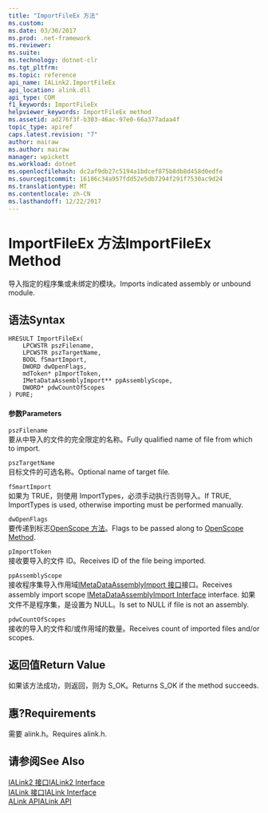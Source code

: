```yaml
---
title: "ImportFileEx 方法"
ms.custom: 
ms.date: 03/30/2017
ms.prod: .net-framework
ms.reviewer: 
ms.suite: 
ms.technology: dotnet-clr
ms.tgt_pltfrm: 
ms.topic: reference
api_name: IALink2.ImportFileEx
api_location: alink.dll
api_type: COM
f1_keywords: ImportFileEx
helpviewer_keywords: ImportFileEx method
ms.assetid: ad276f3f-b303-46ac-97e0-66a377adaa4f
topic_type: apiref
caps.latest.revision: "7"
author: mairaw
ms.author: mairaw
manager: wpickett
ms.workload: dotnet
ms.openlocfilehash: dc2af9db27c5194a1bdcef875b8db8d458d0edfe
ms.sourcegitcommit: 16186c34a957fdd52e5db7294f291f7530ac9d24
ms.translationtype: MT
ms.contentlocale: zh-CN
ms.lasthandoff: 12/22/2017
---
```

# <a name="importfileex-method"></a><span data-ttu-id="8f23a-102">ImportFileEx 方法</span><span class="sxs-lookup"><span data-stu-id="8f23a-102">ImportFileEx Method</span></span>
<span data-ttu-id="8f23a-103">导入指定的程序集或未绑定的模块。</span><span class="sxs-lookup"><span data-stu-id="8f23a-103">Imports indicated assembly or unbound module.</span></span>  
  
## <a name="syntax"></a><span data-ttu-id="8f23a-104">语法</span><span class="sxs-lookup"><span data-stu-id="8f23a-104">Syntax</span></span>  
  
```  
HRESULT ImportFileEx(  
    LPCWSTR pszFilename,  
    LPCWSTR pszTargetName,  
    BOOL fSmartImport,  
    DWORD dwOpenFlags,  
    mdToken* pImportToken,  
    IMetaDataAssemblyImport** ppAssemblyScope,  
    DWORD* pdwCountOfScopes  
) PURE;  
```  
  
#### <a name="parameters"></a><span data-ttu-id="8f23a-105">参数</span><span class="sxs-lookup"><span data-stu-id="8f23a-105">Parameters</span></span>  
 `pszFilename`  
 <span data-ttu-id="8f23a-106">要从中导入的文件的完全限定的名称。</span><span class="sxs-lookup"><span data-stu-id="8f23a-106">Fully qualified name of file from which to import.</span></span>  
  
 `pszTargetName`  
 <span data-ttu-id="8f23a-107">目标文件的可选名称。</span><span class="sxs-lookup"><span data-stu-id="8f23a-107">Optional name of target file.</span></span>  
  
 `fSmartImport`  
 <span data-ttu-id="8f23a-108">如果为 TRUE，则使用 ImportTypes，必须手动执行否则导入。</span><span class="sxs-lookup"><span data-stu-id="8f23a-108">If TRUE, ImportTypes is used, otherwise importing must be performed manually.</span></span>  
  
 `dwOpenFlags`  
 <span data-ttu-id="8f23a-109">要传递到标志[OpenScope 方法](../../../../docs/framework/unmanaged-api/metadata/imetadatadispenser-openscope-method.md)。</span><span class="sxs-lookup"><span data-stu-id="8f23a-109">Flags to be passed along to [OpenScope Method](../../../../docs/framework/unmanaged-api/metadata/imetadatadispenser-openscope-method.md).</span></span>  
  
 `pImportToken`  
 <span data-ttu-id="8f23a-110">接收要导入的文件 ID。</span><span class="sxs-lookup"><span data-stu-id="8f23a-110">Receives ID of the file being imported.</span></span>  
  
 `ppAssemblyScope`  
 <span data-ttu-id="8f23a-111">接收程序集导入作用域[IMetaDataAssemblyImport 接口](../../../../docs/framework/unmanaged-api/metadata/imetadataassemblyimport-interface.md)接口。</span><span class="sxs-lookup"><span data-stu-id="8f23a-111">Receives assembly import scope [IMetaDataAssemblyImport Interface](../../../../docs/framework/unmanaged-api/metadata/imetadataassemblyimport-interface.md) interface.</span></span> <span data-ttu-id="8f23a-112">如果文件不是程序集，是设置为 NULL。</span><span class="sxs-lookup"><span data-stu-id="8f23a-112">Is set to NULL if file is not an assembly.</span></span>  
  
 `pdwCountOfScopes`  
 <span data-ttu-id="8f23a-113">接收的导入的文件和/或作用域的数量。</span><span class="sxs-lookup"><span data-stu-id="8f23a-113">Receives count of imported files and/or scopes.</span></span>  
  
## <a name="return-value"></a><span data-ttu-id="8f23a-114">返回值</span><span class="sxs-lookup"><span data-stu-id="8f23a-114">Return Value</span></span>  
 <span data-ttu-id="8f23a-115">如果该方法成功，则返回，则为 S_OK。</span><span class="sxs-lookup"><span data-stu-id="8f23a-115">Returns S_OK if the method succeeds.</span></span>  
  
## <a name="requirements"></a><span data-ttu-id="8f23a-116">惠?</span><span class="sxs-lookup"><span data-stu-id="8f23a-116">Requirements</span></span>  
 <span data-ttu-id="8f23a-117">需要 alink.h。</span><span class="sxs-lookup"><span data-stu-id="8f23a-117">Requires alink.h.</span></span>  
  
## <a name="see-also"></a><span data-ttu-id="8f23a-118">请参阅</span><span class="sxs-lookup"><span data-stu-id="8f23a-118">See Also</span></span>  
 [<span data-ttu-id="8f23a-119">IALink2 接口</span><span class="sxs-lookup"><span data-stu-id="8f23a-119">IALink2 Interface</span></span>](../../../../docs/framework/unmanaged-api/alink/ialink2-interface.md)  
 [<span data-ttu-id="8f23a-120">IALink 接口</span><span class="sxs-lookup"><span data-stu-id="8f23a-120">IALink Interface</span></span>](../../../../docs/framework/unmanaged-api/alink/ialink-interface.md)  
 [<span data-ttu-id="8f23a-121">ALink API</span><span class="sxs-lookup"><span data-stu-id="8f23a-121">ALink API</span></span>](../../../../docs/framework/unmanaged-api/alink/index.md)
